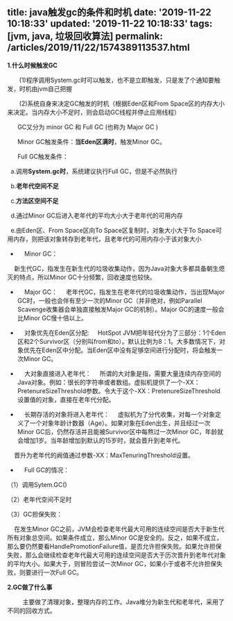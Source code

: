 title: java触发gc的条件和时机
date: '2019-11-22 10:18:33'
updated: '2019-11-22 10:18:33'
tags: [jvm, java, 垃圾回收算法]
permalink: /articles/2019/11/22/1574389113537.html
---
**1.什么时候触发GC**

       (1)程序调用System.gc时可以触发，也不是立即触发，只是发了个通知要触发，时机由jvm自己把握

       (2)系统自身来决定GC触发的时机（根据Eden区和From Space区的内存大小来决定。当内存大小不足时，则会启动GC线程并停止应用线程）

      GC又分为 minor GC 和 Full GC (也称为 Major GC )

      Minor GC触发条件：**当Eden区满时**，触发Minor GC。

      Full GC触发条件：

  a.调用**System.gc时**，系统建议执行Full GC，但是不必然执行

  b.**老年代空间不足**

  c.**方法区空间不足**

  d.通过Minor GC后进入老年代的平均大小大于老年代的可用内存

  e.由Eden区、From Space区向To Space区复制时，对象大小大于To Space可用内存，则把该对象转存到老年代，且老年代的可用内存小于该对象大小

*     Minor GC：

    新生代GC，指发生在新生代的垃圾收集动作，因为Java对象大多都具备朝生熄灭的特点，所以Minor GC十分频繁，回收速度也较快。

*     Major GC：
    老年代GC，指发生在老年代的垃圾收集动作，当出现Major GC时，一般也会伴有至少一次的Minor GC（并非绝对，例如Parallel Scavenge收集器会单独直接触发Major GC的机制）。Major GC的速度一般会比Minor GC慢十倍以上。

*     对象优先在Eden区分配:
    HotSpot JVM把年轻代分为了三部分：1个Eden区和2个Survivor区（分别叫from和to）。默认比例为8：1。大多数情况下，对象优先在Eden区中分配。当Eden区中没有足够空间进行分配时，将会触发一次Minor GC。

*     大对象直接进入老年代：
    所谓的大对象是指，需要大量连续内存空间的Java对象。例如：很长的字符串或者数组。虚拟机提供了一个-XX：PretenureSizeThreshold参数。令大于这个-XX：PretenureSizeThreshold设置值的对象，直接在老年代分配。

*     长期存活的对象将进入老年代：
    虚拟机为了分代收集，对每一个对象定义了一个对象年龄计数器（Age）。如果对象在Eden出生，并且经过一次Minor GC后，仍然存活并且能被Survivor区中每熬过一次Minor GC，年龄就会增加1岁。当年龄增加到默认的15岁时，就会晋升到老年代。

    晋升为老年代的阙值通过参数-XX：MaxTenuringThreshold设置。

*     Full GC的情况：

（1）调用Sytem.GC()

（2）老年代空间不足时

（3）GC担保失败：

    在发生Minor GC之前，JVM会检查老年代最大可用的连续空间是否大于新生代所有对象总空间。如果条件成立，那么Minor GC是安全的。反之，如果不成立，那么要仍然要看HandlePromotionFailure值，是否允许担保失败。如果允许担保失败，那么会继续检查老年代最大可用的连续空间是否大于历次晋升到老年代对象的平均大小。如果大于，则冒险尝试一次Minor GC，如果小于或者不允许担保失败，则要进行一次Full GC。

**2.GC做了什么事**

         主要做了清理对象，整理内存的工作。Java堆分为新生代和老年代，采用了不同的回收方式。